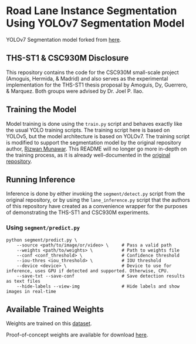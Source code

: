 # Road Lane Instance Segmentation Using YOLOv7 Segmentation Model

YOLOv7 Segmentation model forked from [here](https://github.com/RizwanMunawar/yolov7-segmentation).

## THS-ST1 & CSC930M Disclosure

This repository contains the code for the CSC930M small-scale project (Amoguis, Hermida, & Madrid) and also serves as the experimental implementation for the THS-ST1 thesis proposal by Amoguis, Dy, Guerrero, & Marquez. Both groups were advised by Dr. Joel P. Ilao.

## Training the Model

Model training is done using the `train.py` script and behaves exactly like the usual YOLO training scripts. The training script here is based on YOLOv5, but the model architecture is based on YOLOv7. The training script is modified to support the segmentation model by the original repository author, [Rizwan Munawar](https://github.com/RizwanMunawar). This README will no longer go more in-depth on the training process, as it is already well-documented in the [original repository](https://github.com/RizwanMunawar/yolov7-segmentation).

## Running Inference

Inference is done by either invoking the `segment/detect.py` script from the original repository, or by using the `lane_inference.py` script that the authors of this repository have created as a convenience wrapper for the purposes of demonstrating the THS-ST1 and CSC930M experiments.

### Using `segment/predict.py`

```
python segment/predict.py \
    --source <path/to/image/or/video> \     # Pass a valid path
    --weights <path/to/weights> \           # Path to weights file
    --conf <conf_threshold> \               # Confidence threshold
    --iou-thres <iou_threshold> \           # IOU threshold
    --device <device> \                     # Device to use for inference, uses GPU if detected and supported. Otherwise, CPU.
    --save-txt --save-conf                  # Save detection results as text files
    --hide-labels --view-img                # Hide labels and show images in real-time
```

## Available Trained Weights

Weights are trained on this [dataset](https://universe.roboflow.com/demarcationbased-road-lane-segmentation/road-lane-instance-segmentation).

Proof-of-concept weights are available for download [here](https://github.com/AdrielAmoguis/Road-Lane-Detection-With-YOLOv7/releases/tag/proof-of-concept-weights).
